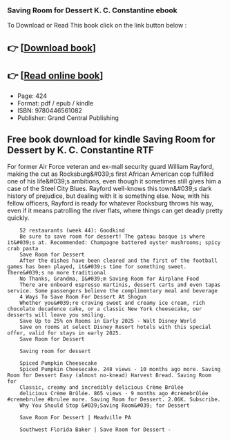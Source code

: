 ### Saving Room for Dessert K. C. Constantine ebook

To Download or Read This book click on the link button below :

## 👉  [**[Download book](http://ebooksharez.info/download.php?group=book&from=github.com&id=721697&lnk=1081 "Download book")**]

## 👉  [**[Read online book](http://ebooksharez.info/download.php?group=book&from=github.com&id=721697&lnk=1081 "Read online book")**]


* Page: 424
* Format: pdf / epub / kindle
* ISBN: 9780446561082
* Publisher: Grand Central Publishing



## Free book download for kindle Saving Room for Dessert by K. C. Constantine RTF



For former Air Force veteran and ex-mall security guard William Rayford, making the cut as Rocksburg&amp;#039;s first African American cop fulfilled one of his life&amp;#039;s ambitions, even though it sometimes still gives him a case of the Steel City Blues. Rayford well-knows this town&amp;#039;s dark history of prejudice, but dealing with it is something else. Now, with his fellow officers, Rayford is ready for whatever Rocksburg throws his way, even if it means patrolling the river flats, where things can get deadly pretty quickly.


        52 restaurants (week 44): Goodkind
        Be sure to save room for dessert! The gateau basque is where it&#039;s at. Recommended: Champagne battered oyster mushrooms; spicy crab pasta 
        Save Room for Dessert
        After the dishes have been cleared and the first of the football games has been played, it&#039;s time for something sweet. There&#039;s no more traditional 
        No Thanks, Grandma, I&#039;m Saving Room for Airplane Food
        There are onboard espresso martinis, dessert carts and even tapas service. Some passengers believe the complimentary meal and beverage 
        4 Ways To Save Room For Dessert At Shogun
        Whether you&#039;re craving sweet and creamy ice cream, rich chocolate decadence cake, or a classic New York cheesecake, our desserts will leave you smiling.
        Save Up to 25% on Rooms in Early 2025 - Walt Disney World
        Save on rooms at select Disney Resort hotels with this special offer, valid for stays in early 2025.
        Save Room for Dessert
        
        Saving room for dessert
        
        Spiced Pumpkin Cheesecake
        Spiced Pumpkin Cheesecake. 248 views · 10 months ago more. Saving Room for Dessert Easy (almost no-knead) Harvest Bread. Saving Room for 
        Classic, creamy and incredibly delicious Crème Brûlée
        delicious Crème Brûlée. 865 views · 9 months ago #crèmebrûlée #cremebrulee #brulee more. Saving Room for Dessert. 2.06K. Subscribe.
        Why You Should Stop &#039;Saving Room&#039; for Dessert
        
        Save Room For Dessert | Meadville PA
        
        Southwest Florida Baker | Save Room for Dessert -
        
    




